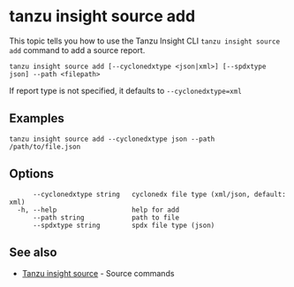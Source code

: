 # tanzu insight source add

This topic tells you how to use the Tanzu Insight CLI
`tanzu insight source add` command to add a source report.

```console
tanzu insight source add [--cyclonedxtype <json|xml>] [--spdxtype json] --path <filepath>
```

If report type is not specified, it defaults to `--cyclonedxtype=xml`

## <a id='examples'></a>Examples

```console
tanzu insight source add --cyclonedxtype json --path  /path/to/file.json
```

## <a id='options'></a>Options

```console
      --cyclonedxtype string   cyclonedx file type (xml/json, default: xml)
  -h, --help                   help for add
      --path string            path to file
      --spdxtype string        spdx file type (json)
```

## <a id='see-also'></a>See also

* [Tanzu insight source](insight-source.md)	 - Source commands
